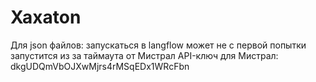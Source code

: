 # Xaxaton
Для json файлов: запускаться в langflow может не с первой попытки запустится из за таймаута от Мистрал
API-ключ для Мистрал: dkgUDQmVbOJXwMjrs4rMSqEDx1WRcFbn
